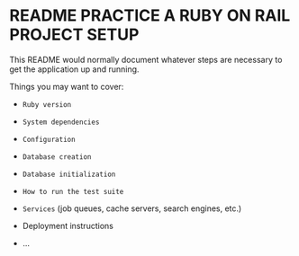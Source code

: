 # README PRACTICE A RUBY ON RAIL PROJECT SETUP

This README would normally document whatever steps are necessary to get the
application up and running.

Things you may want to cover:

* `Ruby version`

* `System dependencies`

* `Configuration`

* `Database creation`

* `Database initialization`

* `How to run the test suite`

* `Services` (job queues, cache servers, search engines, etc.)

* Deployment instructions

* ...
